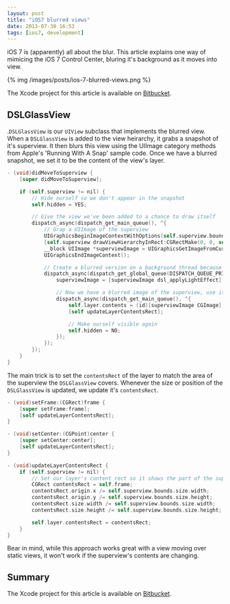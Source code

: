 ```yaml
---
layout: post
title: "iOS7 blurred views"
date: 2013-07-30 16:53
tags: [ios7, development]
---
```


iOS 7 is (apparently) all about the blur. This article explains one way of mimicing the iOS 7 Control Center, bluring it's background as it moves into view.

{% img /images/posts/ios-7-blurred-views.png %}

The Xcode project for this article is available on <a href="https://bitbucket.org/PeteC/glassviewexample">Bitbucket</a>.

## DSLGlassView

.```DSLGlassView``` is our ```UIView``` subclass that implements the blurred view. When a ```DSLGlassView``` is added to the view heirarchy, it grabs a snapshot of it's superview. It then blurs this view using the UIImage category methods from Apple's 'Running With A Snap' sample code. Once we have a blurred snapshot, we set it to be the content of the view's layer.

``` objective-c
- (void)didMoveToSuperview {
    [super didMoveToSuperview];

    if (self.superview != nil) {
        // Hide ourself so we don't appear in the snapshot
        self.hidden = YES;

        // Give the view we've been added to a chance to draw itself
        dispatch_async(dispatch_get_main_queue(), ^{
            // Grap a UIImage of the superview
            UIGraphicsBeginImageContextWithOptions(self.superview.bounds.size, YES, 0);
            [self.superview drawViewHierarchyInRect:CGRectMake(0, 0, self.superview.bounds.size.width, self.superview.bounds.size.height) afterScreenUpdates:NO];
            __block UIImage *superviewImage = UIGraphicsGetImageFromCurrentImageContext();
            UIGraphicsEndImageContext();

            // Create a blurred version on a background thread because it's slow
            dispatch_async(dispatch_get_global_queue(DISPATCH_QUEUE_PRIORITY_LOW, 0), ^{
                superviewImage = [superviewImage dsl_applyLightEffect];

                // Now we have a blurred image of the superview, use it as our layer's content back on the main thread
                dispatch_async(dispatch_get_main_queue(), ^{
                    self.layer.contents = (id)[superviewImage CGImage];
                    [self updateLayerContentsRect];

                    // Make ourself visible again
                    self.hidden = NO;
                });
            });
        });
    }
}
```

The main trick is to set the ```contentsRect``` of the layer to match the area of the superview the ```DSLGlassView``` covers. Whenever the size or position of the ```DSLGlassView``` is updated, we update it's ```contentsRect```.


``` objective-c
- (void)setFrame:(CGRect)frame {
    [super setFrame:frame];
    [self updateLayerContentsRect];
}

- (void)setCenter:(CGPoint)center {
    [super setCenter:center];
    [self updateLayerContentsRect];
}

- (void)updateLayerContentsRect {
    if (self.superview != nil) {
        // Set our layer's content rect so it shows the part of the superview we're covering
        CGRect contentsRect = self.frame;
        contentsRect.origin.x /= self.superview.bounds.size.width;
        contentsRect.origin.y /= self.superview.bounds.size.height;
        contentsRect.size.width /= self.superview.bounds.size.width;
        contentsRect.size.height /= self.superview.bounds.size.height;

        self.layer.contentsRect = contentsRect;
    }
}
```

Bear in mind, while this approach works great with a view moving over static views, it won't work if the superview's contents are changing.

## Summary

The Xcode project for this article is available on <a href="https://bitbucket.org/PeteC/glassviewexample">Bitbucket</a>.
